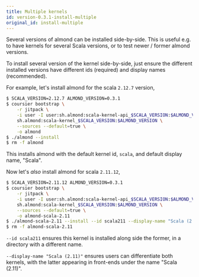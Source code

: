 ```yaml
---
title: Multiple kernels
id: version-0.3.1-install-multiple
original_id: install-multiple
---
```


Several versions of almond can be installed side-by-side. This is useful e.g. to have kernels
for several Scala versions, or to test newer / former almond versions.

To install several version of the kernel side-by-side, just ensure the different installed versions
have different ids (required) and display names (recommended).

For example, let's install almond for the scala `2.12.7` version,

```bash
$ SCALA_VERSION=2.12.7 ALMOND_VERSION=0.3.1
$ coursier bootstrap \
    -r jitpack \
    -i user -I user:sh.almond:scala-kernel-api_$SCALA_VERSION:$ALMOND_VERSION \
    sh.almond:scala-kernel_$SCALA_VERSION:$ALMOND_VERSION \
    --sources --default=true \
    -o almond
$ ./almond --install
$ rm -f almond
```

This installs almond with the default kernel id, `scala`, and default display name, "Scala".

Now let's *also* install almond for scala `2.11.12`,

```bash
$ SCALA_VERSION=2.11.12 ALMOND_VERSION=0.3.1
$ coursier bootstrap \
    -r jitpack \
    -i user -I user:sh.almond:scala-kernel-api_$SCALA_VERSION:$ALMOND_VERSION \
    sh.almond:scala-kernel_$SCALA_VERSION:$ALMOND_VERSION \
    --sources --default=true \
    -o almond-scala-2.11
$ ./almond-scala-2.11 --install --id scala211 --display-name "Scala (2.11)"
$ rm -f almond-scala-2.11
```

`--id scala211` ensures this kernel is installed along side the former, in a directory
with a different name.

`--display-name "Scala (2.11)"` ensures users can differentiate both kernels, with the latter
appearing in front-ends under the name "Scala (2.11)".
